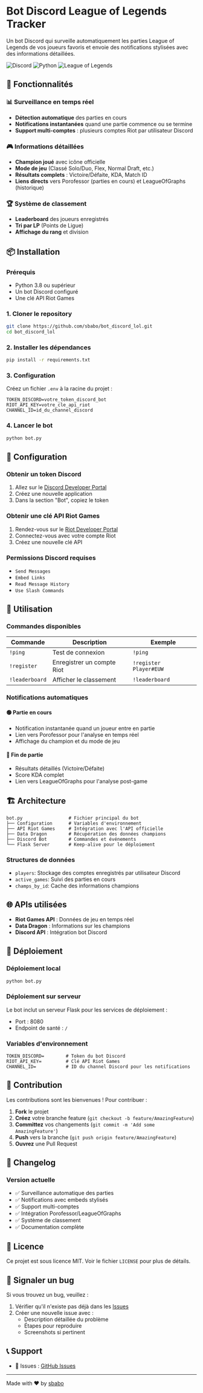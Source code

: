 # Bot Discord League of Legends Tracker

Un bot Discord qui surveille automatiquement les parties League of Legends de vos joueurs favoris et envoie des notifications stylisées avec des informations détaillées.

![Discord](https://img.shields.io/badge/Discord-7289DA?style=for-the-badge&logo=discord&logoColor=white)
![Python](https://img.shields.io/badge/Python-3776AB?style=for-the-badge&logo=python&logoColor=white)
![League of Legends](https://img.shields.io/badge/League%20of%20Legends-C89B3C?style=for-the-badge&logo=riot-games&logoColor=white)

## 🚀 Fonctionnalités

### 📊 Surveillance en temps réel
- **Détection automatique** des parties en cours
- **Notifications instantanées** quand une partie commence ou se termine
- **Support multi-comptes** : plusieurs comptes Riot par utilisateur Discord

### 🎮 Informations détaillées
- **Champion joué** avec icône officielle
- **Mode de jeu** (Classé Solo/Duo, Flex, Normal Draft, etc.)
- **Résultats complets** : Victoire/Défaite, KDA, Match ID
- **Liens directs** vers Porofessor (parties en cours) et LeagueOfGraphs (historique)

### 🏆 Système de classement
- **Leaderboard** des joueurs enregistrés
- **Tri par LP** (Points de Ligue)
- **Affichage du rang** et division

## 📦 Installation

### Prérequis
- Python 3.8 ou supérieur
- Un bot Discord configuré
- Une clé API Riot Games

### 1. Cloner le repository
```bash
git clone https://github.com/sbabo/bot_discord_lol.git
cd bot_discord_lol
```

### 2. Installer les dépendances
```bash
pip install -r requirements.txt
```

### 3. Configuration
Créez un fichier `.env` à la racine du projet :
```env
TOKEN_DISCORD=votre_token_discord_bot
RIOT_API_KEY=votre_cle_api_riot
CHANNEL_ID=id_du_channel_discord
```

### 4. Lancer le bot
```bash
python bot.py
```

## 🔧 Configuration

### Obtenir un token Discord
1. Allez sur le [Discord Developer Portal](https://discord.com/developers/applications)
2. Créez une nouvelle application
3. Dans la section "Bot", copiez le token

### Obtenir une clé API Riot Games
1. Rendez-vous sur le [Riot Developer Portal](https://developer.riotgames.com/)
2. Connectez-vous avec votre compte Riot
3. Créez une nouvelle clé API

### Permissions Discord requises
- `Send Messages`
- `Embed Links`
- `Read Message History`
- `Use Slash Commands`

## 🎯 Utilisation

### Commandes disponibles

| Commande | Description | Exemple |
|----------|-------------|---------|
| `!ping` | Test de connexion | `!ping` |
| `!register` | Enregistrer un compte Riot | `!register Player#EUW` |
| `!leaderboard` | Afficher le classement | `!leaderboard` |

### Notifications automatiques

#### 🟢 Partie en cours
- Notification instantanée quand un joueur entre en partie
- Lien vers Porofessor pour l'analyse en temps réel
- Affichage du champion et du mode de jeu

#### 🔴 Fin de partie
- Résultats détaillés (Victoire/Défaite)
- Score KDA complet
- Lien vers LeagueOfGraphs pour l'analyse post-game

## 🏗️ Architecture

```
bot.py                 # Fichier principal du bot
├── Configuration      # Variables d'environnement
├── API Riot Games     # Intégration avec l'API officielle
├── Data Dragon        # Récupération des données champions
├── Discord Bot        # Commandes et événements
└── Flask Server       # Keep-alive pour le déploiement
```

### Structures de données
- `players`: Stockage des comptes enregistrés par utilisateur Discord
- `active_games`: Suivi des parties en cours
- `champs_by_id`: Cache des informations champions

## 🌐 APIs utilisées

- **Riot Games API** : Données de jeu en temps réel
- **Data Dragon** : Informations sur les champions
- **Discord API** : Intégration bot Discord

## 🚀 Déploiement

### Déploiement local
```bash
python bot.py
```

### Déploiement sur serveur
Le bot inclut un serveur Flask pour les services de déploiement :
- Port : 8080
- Endpoint de santé : `/`

### Variables d'environnement
```env
TOKEN_DISCORD=        # Token du bot Discord
RIOT_API_KEY=         # Clé API Riot Games
CHANNEL_ID=           # ID du channel Discord pour les notifications
```

## 🤝 Contribution

Les contributions sont les bienvenues ! Pour contribuer :

1. **Fork** le projet
2. **Créez** votre branche feature (`git checkout -b feature/AmazingFeature`)
3. **Committez** vos changements (`git commit -m 'Add some AmazingFeature'`)
4. **Push** vers la branche (`git push origin feature/AmazingFeature`)
5. **Ouvrez** une Pull Request

## 📝 Changelog

### Version actuelle
- ✅ Surveillance automatique des parties
- ✅ Notifications avec embeds stylisés
- ✅ Support multi-comptes
- ✅ Intégration Porofessor/LeagueOfGraphs
- ✅ Système de classement
- ✅ Documentation complète

## 📄 Licence

Ce projet est sous licence MIT. Voir le fichier `LICENSE` pour plus de détails.

## 🐛 Signaler un bug

Si vous trouvez un bug, veuillez :
1. Vérifier qu'il n'existe pas déjà dans les [Issues](https://github.com/sbabo/bot_discord_lol/issues)
2. Créer une nouvelle issue avec :
   - Description détaillée du problème
   - Étapes pour reproduire
   - Screenshots si pertinent

## 📞 Support

- 🐛 Issues : [GitHub Issues](https://github.com/sbabo/bot_discord_lol/issues)

---

Made with ❤️ by [sbabo](https://github.com/sbabo)
